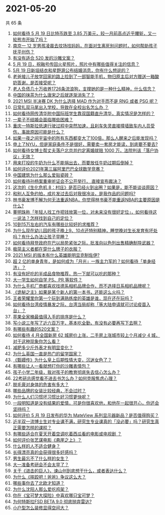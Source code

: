 # 2021-05-20

共 65 条

<!-- BEGIN -->
<!-- 最后更新时间 Thu May 20 2021 04:02:47 GMT+0800 (China Standard Time) -->

1. [如何看待 5 月 19 日比特币跌至 3.85
   万美元，较一月前高点近乎腰斩，又一轮熊市开始了吗？](https://www.zhihu.com/question/460308534)
2. [南京一 12
   岁男孩凌晨去坟场找妈妈，在面对生离死别问题时，如何帮助孩子抚平创伤？](https://www.zhihu.com/question/460220425)
3. [有没有适合 520 发的沙雕文案？](https://www.zhihu.com/question/459974994)
4. [5 月 19 日，祝融号传回火星照片，照片中有哪些值得关注的信息？](https://www.zhihu.com/question/460335836)
5. [5月 19 日新垣结衣和星野源公布结婚消息，你有什么想说的？](https://www.zhihu.com/question/460300576)
6. [老爸接儿子放学回家的路上捡到了一部智能手机，物归原主后对方赠送一箱酸奶答谢，是否接受呢？](https://www.zhihu.com/question/459438665)
7. [老人负债几十万收养1726条流浪狗，支撑她的是一种什么精神，什么信念？](https://www.zhihu.com/question/460077629)
8. [中国的抹茶为什么唐宋之后就逐渐消失了？](https://www.zhihu.com/question/22132630)
9. [2021 MSI 半决赛 DK 为什么选择 MAD 作为对手而不是 RNG 或者 PSG
   呢？](https://www.zhihu.com/question/460223247)
10. [日常扎双马尾出入学校，导致在全校出名怎么办 ？](https://www.zhihu.com/question/296691549)
11. [如何看待网传清华附中国际班学生靠双国籍直升清华，真实情况是怎样的？](https://www.zhihu.com/question/460168268)
12. [一辈子不结婚会面临哪些困难？](https://www.zhihu.com/question/424799240)
13. [重庆一特斯拉低速行驶过程中突然加速，且刹车失灵直接撞墙致车内人员受伤，事故原因可能是什么？](https://www.zhihu.com/question/460318919)
14. [如果一夜之间宇宙中的所有东西都变大了100倍，那么人醒来之后能发现吗？](https://www.zhihu.com/question/287131013)
15. [申上了NYU，但是家庭条件不是很好，需要卖一套房才能读，到底要不要去?](https://www.zhihu.com/question/366070430)
16. [如何看待女博士帮丈夫落户北京并约定离婚就赔 1000
    万，法院判该「落户协议」无效？](https://www.zhihu.com/question/460283594)
17. [用来打投的牛奶为什么不能捐出去，而要放任牛奶过期后倒掉？](https://www.zhihu.com/question/457869965)
18. [如何评价2021年第三届阿里巴巴全球数学竞赛？](https://www.zhihu.com/question/459652793)
19. [中国建筑为什么那么爱贴瓷砖？](https://www.zhihu.com/question/21423128)
20. [如何看待孙杨案重审听证会不公开举行， 直接宣布裁决？](https://www.zhihu.com/question/460075107)
21. [这次的《生化危机
    8：村庄》是否已经火到出圈？如果是，能不能谈谈原因？](https://www.zhihu.com/question/458953377)
22. [和别人互免约拍，成片发过去后对我很冷淡，是我作品的问题吗?](https://www.zhihu.com/question/454019532)
23. [林书豪发博不解为何无法重返NBA，你觉得林书豪不能重返NBA的主要原因是什么?](https://www.zhihu.com/question/460240591)
24. [董明珠称「年轻人找工作把钱放第一位，对未来没有很好定位」，如何看待这一说法？怎样找到自己的定位？](https://www.zhihu.com/question/460116131)
25. [10到15万左右的汽车有哪些比较好的求推荐？](https://www.zhihu.com/question/265777506)
26. [为什么现在幼儿园的孩子晚上9、10点还特别精神，睡觉晚对生长发育有坏处吗？有什么办法让孩子早睡？](https://www.zhihu.com/question/459339958)
27. [如何看待拜登政府在巴以局势紧张之际，批准向以色列出售精确制导武器？](https://www.zhihu.com/question/460005223)
28. [极简主义者都在穿什么牌子的衣服？](https://www.zhihu.com/question/439287256)
29. [2021 MSI 的版本有什么英雄能明显克制佐伊?](https://www.zhihu.com/question/460053887)
30. [超 2
    亿的单身青年，是如何成为「月光」一族主力军的？如何看待「单身经济」？](https://www.zhihu.com/question/459406857)
31. [有没有好吃的半成品食物推荐，热一下就可以吃的那种？](https://www.zhihu.com/question/448200772)
32. [大一学生如何自学 PS、PR 等软件？](https://www.zhihu.com/question/350255171)
33. [为什么手机厂商都喜欢找德系相机品牌合作，而不选择日系相机品牌呢？](https://www.zhihu.com/question/459953910)
34. [《诡秘之主》如果是某个新人的第一本书，还能这么火吗？](https://www.zhihu.com/question/431797049)
35. [王者荣耀里你第一个玩到满熟练度的英雄是谁，现在还在玩吗？](https://www.zhihu.com/question/459741677)
36. [如何看待台湾疫情暴发之际，台湾当局却称「等大陆申请就可讨论疫苗入台」？](https://www.zhihu.com/question/460171280)
37. [苹果全家桶最值得入手的排序是什么？](https://www.zhihu.com/question/453146906)
38. [写小说三年写了近六百万字，基本吃全勤，有没有必要再写下去啊？](https://www.zhihu.com/question/436659113)
39. [有哪些有趣的520文案？](https://www.zhihu.com/question/395903926)
40. [如何看待 4 月全国新房 62 城房价上涨，二手房上涨城市较上个月减少 4
    城，对于这种现象你怎么看？](https://www.zhihu.com/question/459959827)
41. [减肥多少斤外表才有明显变化？](https://www.zhihu.com/question/370480474)
42. [为什么英国一直是热门的留学国家？](https://www.zhihu.com/question/458885134)
43. [《甄嬛传》为什么皇上后期性情大变，沉迷女色了？](https://www.zhihu.com/question/459465312)
44. [有哪些让人一看就想打你的沙雕表情包？](https://www.zhihu.com/question/457477905)
45. [孩子小学二年级，我对孩子的教育彻底失去信心怎么办？](https://www.zhihu.com/question/431447269)
46. [22考研总感觉看不进去书怎么办？如何克服焦虑心理？](https://www.zhihu.com/question/460099479)
47. [脱毛膏对身体的危害有多大？](https://www.zhihu.com/question/21700375)
48. [哪些品牌的女装比较经典，不会过时？](https://www.zhihu.com/question/26497762)
49. [为什么人们习惯坏习惯比好习惯更快呢？](https://www.zhihu.com/question/457338579)
50. [一段明知道是没有结果的爱情，可是你很喜欢他，和他在一起很开心，你还会坚持吗？](https://www.zhihu.com/question/455741920)
51. [如何评价 5 月 19 日发布的华为 MateView
    系列显示器新品？是否值得购买？](https://www.zhihu.com/question/460301000)
52. [近半双一流博士生对专业课不满，研究生专业课真的「没必要」吗？研究生真正需要怎样的课程？](https://www.zhihu.com/question/460069147)
53. [有哪些适合在夏天开着空调吃着西瓜看的电影或电视剧 ？](https://www.zhihu.com/question/459399449)
54. [如何评价张艺谋电影《悬崖之上》？](https://www.zhihu.com/question/451738975)
55. [什么样的人不适合健身？](https://www.zhihu.com/question/459306994)
56. [长得漂亮真的会获得很多好感吗？](https://www.zhihu.com/question/447895641)
57. [男生最忘不了什么样的女生？](https://www.zhihu.com/question/320387789)
58. [大一准备考研会不会太早了？](https://www.zhihu.com/question/307998976)
59. [关于《进击的巨人》，谏山创到底想干什么，或者表达什么？](https://www.zhihu.com/question/453504802)
60. [为什么《摔跤吧！爸爸》争议这么大？](https://www.zhihu.com/question/59143980)
61. [哪些事你去了北欧才知道？](https://www.zhihu.com/question/313042878)
62. [为什么沈阳人那么爱吃鸡架？](https://www.zhihu.com/question/21313944)
63. [你在《宝可梦大探险》中喜欢哪只宝可梦？](https://www.zhihu.com/question/459179528)
64. [为何特斯拉FSD BETA 9.0 彻底抛弃雷达?](https://www.zhihu.com/question/455439504)
65. [小户型怎么装修显得空间大？](https://www.zhihu.com/question/451689301)

<!-- END -->
